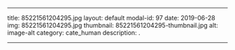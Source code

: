 
---
title: 85221561204295.jpg
layout: default
modal-id: 97
date: 2019-06-28
img: 85221561204295.jpg
thumbnail: 85221561204295-thumbnail.jpg
alt: image-alt
category: cate_human
description: .

---
